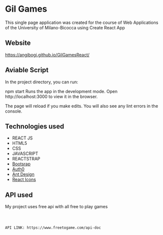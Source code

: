 <h1> Gil Games </h1>

<p>This single page application was created for the course of Web Applications of the University of Milano-Bicocca using Create React App</p>

<h2>Website </h2>

https://angibogi.github.io/GilGamesReact/

<h2>Aviable Script </h2>

In the project directory, you can run:

npm start
Runs the app in the development mode.
Open http://localhost:3000 to view it in the browser.

The page will reload if you make edits.
You will also see any lint errors in the console.

<h2>Technologies used </h2>
<ul>
<li>REACT JS </li>
<li>HTML5</li>
<li>CSS</li>
<li>JAVASCRIPT</li>
<li>REACTSTRAP</li>
<li><a href="https://react-bootstrap.github.io/">Bootsrap</a></li>
<li><a href="https://auth0.com/">Auth0</a></li>
<li><a href="https://ant.design/docs/react/introduce">Ant Design</a></li>
<li><a href="https://react-icons.github.io/react-icons/">React Icons</a></li>
</ul>


<h2>API used </h2>
<p> My project uses free api with all free to play games </p> 

<pre>
<code>
 <p>API LINK: https://www.freetogame.com/api-doc</p> 
</code>
</pre>

